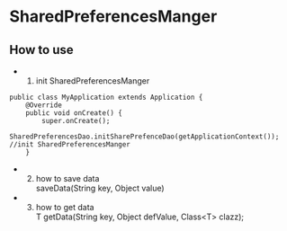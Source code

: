 # SharedPreferencesManger
## How to use
- 1. init SharedPreferencesManger
```
public class MyApplication extends Application {
	@Override
	public void onCreate() {
		super.onCreate();
		SharedPreferencesDao.initSharePrefenceDao(getApplicationContext());  //init SharedPreferencesManger
	}
```
- 2. how to save data  
saveData(String key, Object value) 

- 3. how to get data  
<T> T getData(String key, Object defValue, Class&lt;T> clazz); 

